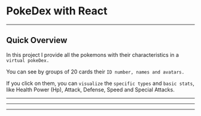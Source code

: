 # PokeDex with React 
----
## Quick Overview

In this project I provide all the pokemons with their characteristics in a `virtual pokeDex. `

You can see by groups of 20 cards their `ID number, names and avatars.`

If you click on them, you can `visualize` the `specific types` and `basic stats`, like Health Power (Hp), Attack, Defense, Speed and Special Attacks.
 
 
----
 
----
 
----